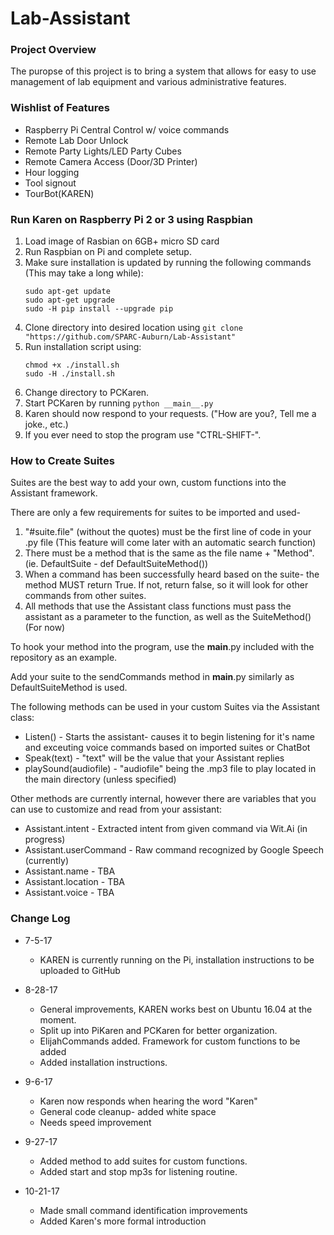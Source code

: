 # Lab-Assistant

### Project Overview
The puropse of this project is to bring a system that allows for easy to use management of lab equipment and various administrative features.

### Wishlist of Features
* Raspberry Pi Central Control w/ voice commands
* Remote Lab Door Unlock
* Remote Party Lights/LED Party Cubes
* Remote Camera Access (Door/3D Printer)
* Hour logging
* Tool signout
* TourBot(KAREN)

### Run Karen on Raspberry Pi 2 or 3 using Raspbian
1. Load image of Rasbian on 6GB+ micro SD card
1. Run Raspbian on Pi and complete setup.
1. Make sure installation is updated by running the following commands (This may take a long while):
    ```
    sudo apt-get update
    sudo apt-get upgrade
    sudo -H pip install --upgrade pip
    ```
1. Clone directory into desired location using `git clone "https://github.com/SPARC-Auburn/Lab-Assistant"`
1. Run installation script using: 
    ```
    chmod +x ./install.sh
    sudo -H ./install.sh
    ```
1. Change directory to PCKaren.
1. Start PCKaren by running `python __main__.py`
1. Karen should now respond to your requests. ("How are you?, Tell me a joke., etc.)
1. If you ever need to stop the program use "CTRL-SHIFT-\".

### How to Create Suites

Suites are the best way to add your own, custom functions into the Assistant framework.

There are only a few requirements for suites to be imported and used-

1. "#suite.file" (without the quotes) must be the first line of code in your .py file (This feature will come later with an automatic search function)
1. There must be a method that is the same as the file name + "Method". (ie. DefaultSuite - def DefaultSuiteMethod())
1. When a command has been successfully heard based on the suite- the method MUST return True. If not, return false, so it will look for other commands from other suites.
1. All methods that use the Assistant class functions must pass the assistant as a parameter to the function, as well as the SuiteMethod() (For now)

To hook your method into the program, use the __main__.py included with the repository as an example. 

Add your suite to the sendCommands method in __main__.py similarly as DefaultSuiteMethod is used.

The following methods can be used in your custom Suites via the Assistant class:

* Listen() - Starts the assistant- causes it to begin listening for it's name and exceuting voice commands based on imported suites or ChatBot
* Speak(text) - "text" will be the value that your Assistant replies
* playSound(audiofile) - "audiofile" being the .mp3 file to play located in the main directory (unless specified)

Other methods are currently internal, however there are variables that you can use to customize and read from your assistant:

* Assistant.intent - Extracted intent from given command via Wit.Ai (in progress)
* Assistant.userCommand - Raw command recognized by Google Speech (currently)
* Assistant.name - TBA
* Assistant.location - TBA
* Assistant.voice - TBA


### Change Log
* 7-5-17
    * KAREN is currently running on the Pi, installation instructions to be uploaded to GitHub 

* 8-28-17
   * General improvements, KAREN works best on Ubuntu 16.04 at the moment.
   * Split up into PiKaren and PCKaren for better organization.
   * ElijahCommands added. Framework for custom functions to be added
   * Added installation instructions.
   
* 9-6-17
   * Karen now responds when hearing the word "Karen"
   * General code cleanup- added white space
   * Needs speed improvement

* 9-27-17
   * Added method to add suites for custom functions.
   * Added start and stop mp3s for listening routine.

* 10-21-17
   * Made small command identification improvements
   * Added Karen's more formal introduction
